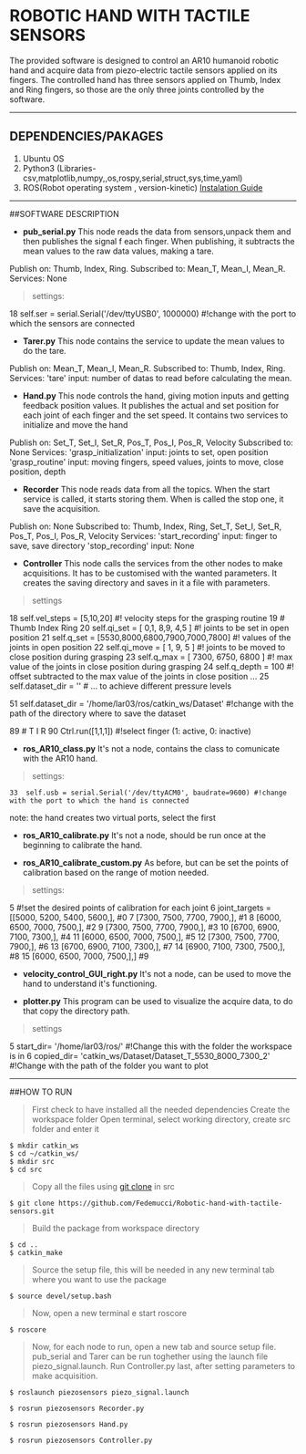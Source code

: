 # ROBOTIC HAND WITH TACTILE SENSORS 
The provided software is designed to control an AR10 humanoid robotic hand and acquire data from piezo-electric tactile sensors applied on its fingers.
The controlled hand has three sensors applied on Thumb, Index and Ring fingers, so those are the only three joints controlled by the software.


***
## DEPENDENCIES/PAKAGES
1. Ubuntu OS
2. Python3 (Libraries-csv,matplotlib,numpy,,os,rospy,serial,struct,sys,time,yaml)
3. ROS(Robot operating system , version-kinetic) [Instalation Guide](http://wiki.ros.org/ROS/Installation "ROS")


***
##SOFTWARE DESCRIPTION
* **pub_serial.py**
This node reads the data from sensors,unpack them and then publishes the signal f each finger.
When publishing, it subtracts the mean values to the raw data values, making a tare.

Publish on:	Thumb, Index, Ring.
Subscribed to:	Mean_T, Mean_I, Mean_R.
Services: None

> settings:

18	self.ser = serial.Serial('/dev/ttyUSB0', 1000000)	#!change with the port to which the sensors are connected


* **Tarer.py**
This node contains the service to update the mean values to do the tare.

Publish on:	Mean_T, Mean_I, Mean_R.
Subscribed to:	Thumb, Index, Ring.
Services: 	'tare' input: number of datas to read before calculating the mean.


* **Hand.py**
This node controls the hand, giving motion inputs and getting feedback position values. It publishes the actual and set position for each joint of each finger and the set speed. It contains two services to initialize and move the hand

Publish on:	Set_T, Set_I, Set_R, Pos_T, Pos_I, Pos_R, Velocity
Subscribed to:	None
Services:	'grasp_initialization'	input:	joints to set, open position
		'grasp_routine'		input:	moving fingers, speed values,
						joints to move, close position, depth

* **Recorder**
This node reads data from all the topics. When the start service is called, it starts storing them.
When is called the stop one, it save the acquisition.

Publish on:	None
Subscribed to:	Thumb, Index, Ring, Set_T, Set_I, Set_R, Pos_T, Pos_I, Pos_R, Velocity
Services:	'start_recording'	input: finger to save, save directory
		'stop_recording'	input: None

* **Controller**
This node calls the services from the other nodes to make acquisitions. It has to be customised with the wanted parameters. It creates the saving directory and saves in it a file with parameters.

> settings

18	self.vel_steps = [5,10,20]	#! velocity steps for the grasping routine 
19	#                 Thumb     Index     Ring
20      self.qi_set =  [   0,1,      8,9,      4,5   ]	#! joints to be set in open position
21      self.q_set =   [5530,8000,6800,7900,7000,7800]	#! values of the joints in open position
22      self.qi_move = [    1,        9,        5    ]	#! joints to be moved to close position during grasping
23      self.q_max =   [   7300,     6750,     6800  ]	#! max value of the joints in close position during grasping
24      self.q_depth = 100                            	#! offset subtracted to the max value of the joints in close position ...
25      self.dataset_dir = ''                         	# ... to achieve different pressure levels

51	self.dataset_dir = '/home/lar03/ros/catkin_ws/Dataset'	#!change with the path of the directory where to save the dataset

89	#         T I R
90	Ctrl.run([1,1,1])	#!select finger (1: active, 0: inactive)

* **ros_AR10_class.py**
It's not a node, contains the class to comunicate with the AR10 hand.
> settings:
```
33	self.usb = serial.Serial('/dev/ttyACM0', baudrate=9600)	#!change with the port to which the hand is connected
```
note: the hand creates two virtual ports, select the first

* **ros_AR10_calibrate.py**
It's not a node, should be run once at the beginning to calibrate the hand.

* **ros_AR10_calibrate_custom.py**
As before, but can be set the points of calibration based on the range of motion needed.

> settings:

 5	#!set the desired points of calibration for each joint
 6	joint_targets = [[5000, 5200, 5400, 5600,],  #0
 7	                 [7300, 7500, 7700, 7900,],  #1
 8      	         [6000, 6500, 7000, 7500,],  #2
 9      	         [7300, 7500, 7700, 7900,],  #3
10      	         [6700, 6900, 7100, 7300,],  #4
11      	         [6000, 6500, 7000, 7500,],  #5
12      	         [7300, 7500, 7700, 7900,],  #6
13      	         [6700, 6900, 7100, 7300,],  #7
14      	         [6900, 7100, 7300, 7500,],  #8
15      	         [6000, 6500, 7000, 7500,],] #9

* **velocity_control_GUI_right.py**
It's not a node, can be used to move the hand to understand it's functioning.

* **plotter.py**
This program can be used to visualize the acquire data, to do that copy the directory path.

> settings

5	start_dir= '/home/lar03/ros/'     #!Change this with the folder the workspace is in
6	copied_dir= 'catkin_ws/Dataset/Dataset_T_5530_8000_7300_2'  #!Change with the path of the folder you want to plot


***
##HOW TO RUN
> First check to have installed all the needed dependencies
> Create the workspace folder 
> Open terminal, select working directory, create src folder and enter it
```
$ mkdir catkin_ws
$ cd ~/catkin_ws/
$ mkdir src
$ cd src
```
> Copy all the files using [git clone](https://github.com/Fedemucci/Robotic-hand-with-tactile-sensors.git) in src
``` 
$ git clone https://github.com/Fedemucci/Robotic-hand-with-tactile-sensors.git
```
> Build the package from workspace directory
```
$ cd ..
$ catkin_make
```
> Source the setup file, this will be needed in any new terminal tab where you want to use the package
```
$ source devel/setup.bash
```
> Now, open a new terminal e start roscore
```
$ roscore
```
> Now, for each node to run, open a new tab and source setup file.
> pub_serial and Tarer can be run toghether using the launch file piezo_signal.launch.
> Run Controller.py last, after setting parameters to make acquisition.
```
$ roslaunch piezosensors piezo_signal.launch
```
```
$ rosrun piezosensors Recorder.py
```
```
$ rosrun piezosensors Hand.py
```
```
$ rosrun piezosensors Controller.py
```


